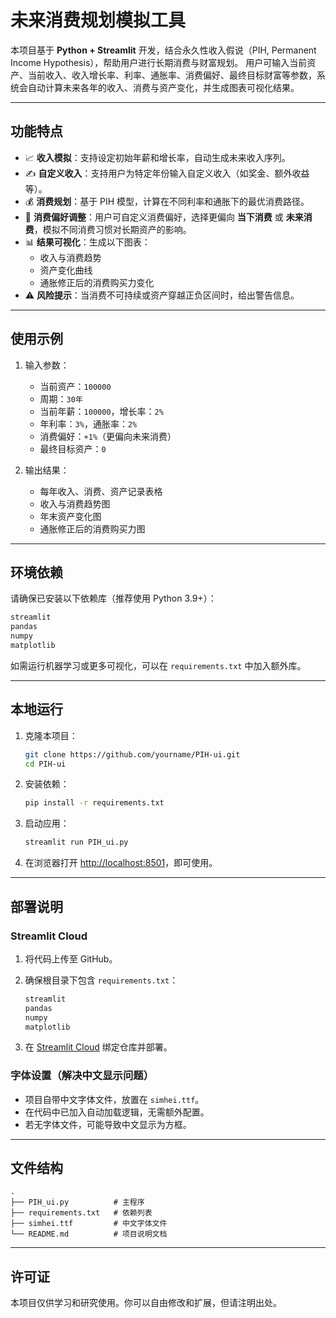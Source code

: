 # 未来消费规划模拟工具

本项目基于 **Python + Streamlit** 开发，结合永久性收入假说（PIH, Permanent Income Hypothesis），帮助用户进行长期消费与财富规划。
用户可输入当前资产、当前收入、收入增长率、利率、通胀率、消费偏好、最终目标财富等参数，系统会自动计算未来各年的收入、消费与资产变化，并生成图表可视化结果。

------------------------------------------------------------------------

## 功能特点

-   📈 **收入模拟**：支持设定初始年薪和增长率，自动生成未来收入序列。
-   ✍️ **自定义收入**：支持用户为特定年份输入自定义收入（如奖金、额外收益等）。
-   💰 **消费规划**：基于 PIH 模型，计算在不同利率和通胀下的最优消费路径。
-   🎯 **消费偏好调整**：用户可自定义消费偏好，选择更偏向 **当下消费** 或 **未来消费**，模拟不同消费习惯对长期资产的影响。
-   📊 **结果可视化**：生成以下图表：
    -   收入与消费趋势
    -   资产变化曲线
    -   通胀修正后的消费购买力变化
-   ⚠️ **风险提示**：当消费不可持续或资产穿越正负区间时，给出警告信息。

------------------------------------------------------------------------

## 使用示例

1.  输入参数：

    -   当前资产：`100000`
    -   周期：`30年`
    -   当前年薪：`100000`，增长率：`2%`
    -   年利率：`3%`，通胀率：`2%`
    -   消费偏好：`+1%`（更偏向未来消费）
    -   最终目标资产：`0`

2.  输出结果：

    -   每年收入、消费、资产记录表格
    -   收入与消费趋势图
    -   年末资产变化图
    -   通胀修正后的消费购买力图

------------------------------------------------------------------------

## 环境依赖

请确保已安装以下依赖库（推荐使用 Python 3.9+）：

``` txt
streamlit
pandas
numpy
matplotlib
```

如需运行机器学习或更多可视化，可以在 `requirements.txt` 中加入额外库。

------------------------------------------------------------------------

## 本地运行

1.  克隆本项目：

    ``` bash
    git clone https://github.com/yourname/PIH-ui.git
    cd PIH-ui
    ```

2.  安装依赖：

    ``` bash
    pip install -r requirements.txt
    ```

3.  启动应用：

    ``` bash
    streamlit run PIH_ui.py
    ```

4.  在浏览器打开 <http://localhost:8501>，即可使用。

------------------------------------------------------------------------

## 部署说明

### Streamlit Cloud

1.  将代码上传至 GitHub。

2.  确保根目录下包含 `requirements.txt`：

    ``` txt
    streamlit
    pandas
    numpy
    matplotlib
    ```

3.  在 [Streamlit Cloud](https://streamlit.io/cloud) 绑定仓库并部署。

### 字体设置（解决中文显示问题）

-   项目自带中文字体文件，放置在 `simhei.ttf`。
-   在代码中已加入自动加载逻辑，无需额外配置。
-   若无字体文件，可能导致中文显示为方框。

------------------------------------------------------------------------

## 文件结构

    .
    ├── PIH_ui.py          # 主程序
    ├── requirements.txt   # 依赖列表
    ├── simhei.ttf         # 中文字体文件
    └── README.md          # 项目说明文档

------------------------------------------------------------------------

## 许可证

本项目仅供学习和研究使用。你可以自由修改和扩展，但请注明出处。
